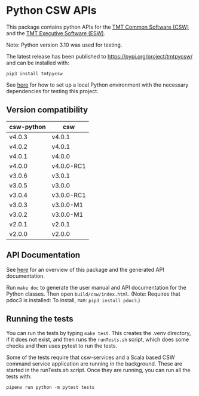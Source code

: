 # Python CSW APIs

This package contains python APIs for the [TMT Common Software (CSW)](https://github.com/tmtsoftware/csw)
and the [TMT Executive Software (ESW)](https://tmtsoftware.github.io/esw/). 

Note: Python version 3.10 was used for testing.

The latest release has been published to https://pypi.org/project/tmtpycsw/ and can be installed with:

    pip3 install tmtpycsw

See [here](https://packaging.python.org/guides/installing-using-pip-and-virtual-environments/)
for how to set up a local Python environment with the necessary dependencies for testing
this project.

## Version compatibility

| csw-python | csw        |
|------------|------------|
| v4.0.3     | v4.0.1     |
| v4.0.2     | v4.0.1     |
| v4.0.1     | v4.0.0     |
| v4.0.0     | v4.0.0-RC1 |
| v3.0.6     | v3.0.1     |
| v3.0.5     | v3.0.0     |
| v3.0.4     | v3.0.0-RC1 |
| v3.0.3     | v3.0.0-M1  |
| v3.0.2     | v3.0.0-M1  |
| v2.0.1     | v2.0.1     |
| v2.0.0     | v2.0.0     |


## API Documentation

See [here](https://tmtsoftware.github.io/csw-python/index.html) for an overview of this package and the 
generated API documentation.

Run `make doc` to generate the user manual and API documentation for the Python classes. 
Then open `build/csw/index.html`. 
(Note: Requires that pdoc3 is installed: To install, run: `pip3 install pdoc3`.)

## Running the tests

You can run the tests by typing `make test`.
This creates the .venv directory, if it does not exist, and then runs the `runTests.sh` script,
which does some checks and then uses pytest to run the tests.

Some of the tests require that csw-services and a Scala based CSW command service application are running in the background.
These are started in the runTests.sh script. 
Once they are running, you can run all the tests with:
```
pipenv run python -m pytest tests
```
